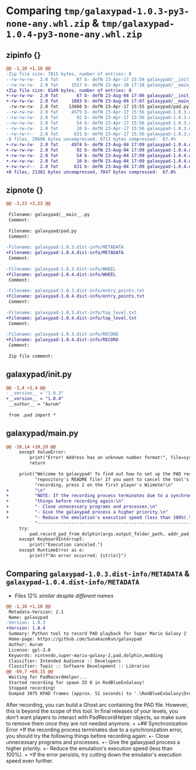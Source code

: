 # Comparing `tmp/galaxypad-1.0.3-py3-none-any.whl.zip` & `tmp/galaxypad-1.0.4-py3-none-any.whl.zip`

## zipinfo {}

```diff
@@ -1,10 +1,10 @@
-Zip file size: 7815 bytes, number of entries: 8
--rw-rw-rw-  2.0 fat       67 b- defN 23-Apr-17 15:54 galaxypad/__init__.py
--rw-rw-rw-  2.0 fat     1517 b- defN 23-Apr-10 17:18 galaxypad/__main__.py
+Zip file size: 8149 bytes, number of entries: 8
+-rw-rw-rw-  2.0 fat       67 b- defN 23-Aug-04 17:06 galaxypad/__init__.py
+-rw-rw-rw-  2.0 fat     1893 b- defN 23-Aug-04 17:07 galaxypad/__main__.py
 -rw-rw-rw-  2.0 fat    13660 b- defN 23-Apr-17 15:55 galaxypad/pad.py
--rw-rw-rw-  2.0 fat     4575 b- defN 23-Apr-17 15:56 galaxypad-1.0.3.dist-info/METADATA
--rw-rw-rw-  2.0 fat       92 b- defN 23-Apr-17 15:56 galaxypad-1.0.3.dist-info/WHEEL
--rw-rw-rw-  2.0 fat       54 b- defN 23-Apr-17 15:56 galaxypad-1.0.3.dist-info/entry_points.txt
--rw-rw-rw-  2.0 fat       10 b- defN 23-Apr-17 15:56 galaxypad-1.0.3.dist-info/top_level.txt
--rw-rw-r--  2.0 fat      631 b- defN 23-Apr-17 15:56 galaxypad-1.0.3.dist-info/RECORD
-8 files, 20606 bytes uncompressed, 6713 bytes compressed:  67.4%
+-rw-rw-rw-  2.0 fat     4974 b- defN 23-Aug-04 17:09 galaxypad-1.0.4.dist-info/METADATA
+-rw-rw-rw-  2.0 fat       92 b- defN 23-Aug-04 17:09 galaxypad-1.0.4.dist-info/WHEEL
+-rw-rw-rw-  2.0 fat       54 b- defN 23-Aug-04 17:09 galaxypad-1.0.4.dist-info/entry_points.txt
+-rw-rw-rw-  2.0 fat       10 b- defN 23-Aug-04 17:09 galaxypad-1.0.4.dist-info/top_level.txt
+-rw-rw-r--  2.0 fat      631 b- defN 23-Aug-04 17:09 galaxypad-1.0.4.dist-info/RECORD
+8 files, 21381 bytes uncompressed, 7047 bytes compressed:  67.0%
```

## zipnote {}

```diff
@@ -3,23 +3,23 @@
 
 Filename: galaxypad/__main__.py
 Comment: 
 
 Filename: galaxypad/pad.py
 Comment: 
 
-Filename: galaxypad-1.0.3.dist-info/METADATA
+Filename: galaxypad-1.0.4.dist-info/METADATA
 Comment: 
 
-Filename: galaxypad-1.0.3.dist-info/WHEEL
+Filename: galaxypad-1.0.4.dist-info/WHEEL
 Comment: 
 
-Filename: galaxypad-1.0.3.dist-info/entry_points.txt
+Filename: galaxypad-1.0.4.dist-info/entry_points.txt
 Comment: 
 
-Filename: galaxypad-1.0.3.dist-info/top_level.txt
+Filename: galaxypad-1.0.4.dist-info/top_level.txt
 Comment: 
 
-Filename: galaxypad-1.0.3.dist-info/RECORD
+Filename: galaxypad-1.0.4.dist-info/RECORD
 Comment: 
 
 Zip file comment:
```

## galaxypad/__init__.py

```diff
@@ -1,4 +1,4 @@
-__version__ = "1.0.3"
+__version__ = "1.0.4"
 __author__ = "Aurum"
 
 from .pad import *
```

## galaxypad/__main__.py

```diff
@@ -10,14 +10,20 @@
     except ValueError:
         print("Error! Address has an unknown number format!", file=sys.stderr)
         return
 
     print("Welcome to galaxypad! To find out how to set up the PAD recorder in a galaxy, please refer to the GitHub\n"
           "repository's README file! If you want to cancel the tool's execution, press CTRL+C any time. To stop\n"
           "recording, press 2 on the first player's Wiimote!\n"
+          "\n"
+          "NOTE: If the recording process terminates due to a synchronization error, you should try the following\n"
+          "things before recording again:\n"
+          "- Close unnecessary programs and processes.\n"
+          "- Give the galaxypad process a higher priority.\n"
+          "- Reduce the emulation's execution speed (less than 100%).\n"
           "------------------------------------------------------------------------------")
     try:
         pad.record_pad_from_dolphin(args.output_folder_path, addr_pad_recorder_info_ptr)
     except KeyboardInterrupt:
         print("Execution canceled.")
     except RuntimeError as e:
         print(f"An error occurred: {str(e)}")
```

## Comparing `galaxypad-1.0.3.dist-info/METADATA` & `galaxypad-1.0.4.dist-info/METADATA`

 * *Files 12% similar despite different names*

```diff
@@ -1,10 +1,10 @@
 Metadata-Version: 2.1
 Name: galaxypad
-Version: 1.0.3
+Version: 1.0.4
 Summary: Python tool to record PAD playback for Super Mario Galaxy 2
 Home-page: https://github.com/SunakazeKun/galaxypad
 Author: Aurum
 License: gpl-3.0
 Keywords: nintendo,super-mario-galaxy-2,pad,dolphin,modding
 Classifier: Intended Audience :: Developers
 Classifier: Topic :: Software Development :: Libraries
@@ -69,7 +69,15 @@
 Waiting for PadRecordHelper...
 Started recording for spawn ID 0 in RedBlueExGalaxy!
 Stopped recording!
 Dumped 3075 KPAD frames (approx. 51 seconds) to '.\RedBlueExGalaxy\Dreamer0.pad'.
 ```
 
 After recording, you can build a Ghost.arc containing the PAD file. However, this is beyond the scope of this tool. In final releases of your levels, you don't want players to interact with PadRecordHelper objects, so make sure to remove them once they are not needed anymore.
+
+## Synchronization Error
+If the recording process terminates due to a synchronization error, you should try the following things before recording again:
+- Close unnecessary programs and processes.
+- Give the galaxypad process a higher priority.
+- Reduce the emulation's execution speed (less than 100%).
+
+If the error persists, try cutting down the emulator's execution speed even further.
```

